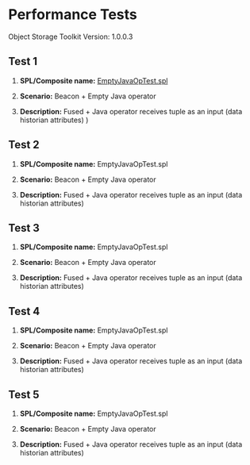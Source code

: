 Performance Tests
=================

Object Storage Toolkit Version: 1.0.0.3

Test 1
------

1.  **SPL/Composite name:** [EmptyJavaOpTest.spl](EmptyJavaOpTest.spl)

2.  **Scenario:** Beacon + Empty Java operator

3.  **Description:** Fused + Java operator receives tuple as an input (data historian attributes)
)
 
Test 2
------

1.  **SPL/Composite name:** EmptyJavaOpTest.spl

2.  **Scenario:** Beacon + Empty Java operator

3.  **Description:** Fused + Java operator receives tuple as an input (data historian attributes)

Test 3
------
1.  **SPL/Composite name:** EmptyJavaOpTest.spl

2.  **Scenario:** Beacon + Empty Java operator

3.  **Description:** Fused + Java operator receives tuple as an input (data historian attributes)

Test 4
------
1.  **SPL/Composite name:** EmptyJavaOpTest.spl

2.  **Scenario:** Beacon + Empty Java operator

3.  **Description:** Fused + Java operator receives tuple as an input (data historian attributes)

Test 5
------

1.  **SPL/Composite name:** EmptyJavaOpTest.spl

2.  **Scenario:** Beacon + Empty Java operator

3.  **Description:** Fused + Java operator receives tuple as an input (data historian attributes)

